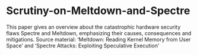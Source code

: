 # Scrutiny-on-Meltdown-and-Spectre
This paper gives an overview about the catastrophic hardware security flaws Spectre and Meltdown, emphasizing their causes, consequences and mitigations. Source material: ‘Meltdown: Reading Kernel Memory from User Space’ and ‘Spectre Attacks: Exploiting Speculative Execution’
